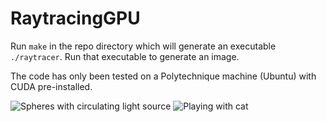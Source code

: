 # RaytracingGPU

Run `make` in the repo directory which will generate an executable `./raytracer`. Run that executable to generate an image.

The code has only been tested on a Polytechnique machine (Ubuntu) with CUDA pre-installed.

![Spheres with circulating light source](gif/spheres.gif)
![Playing with cat](gif/cat.gif)
